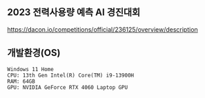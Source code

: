 ## 2023 전력사용량 예측 AI 경진대회
https://dacon.io/competitions/official/236125/overview/description

## 개발환경(OS)
```
Windows 11 Home
CPU: 13th Gen Intel(R) Core(TM) i9-13900H
RAM: 64GB
GPU: NVIDIA GeForce RTX 4060 Laptop GPU
```
